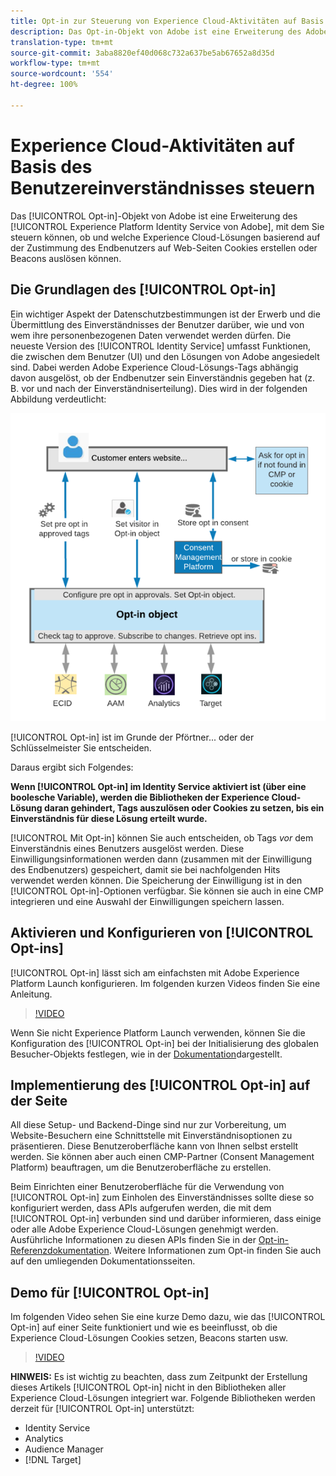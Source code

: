 ```yaml
---
title: Opt-in zur Steuerung von Experience Cloud-Aktivitäten auf Basis des Benutzereinverständnisses
description: Das Opt-in-Objekt von Adobe ist eine Erweiterung des Adobe Experience Platform Identity Service, mit dem Sie steuern können, ob und welche Experience Cloud-Lösungen basierend auf der Zustimmung des Endbenutzers auf Web-Seiten Cookies erstellen oder Beacons auslösen können.
translation-type: tm+mt
source-git-commit: 3aba8820ef40d068c732a637be5ab67652a8d35d
workflow-type: tm+mt
source-wordcount: '554'
ht-degree: 100%

---
```



# Experience Cloud-Aktivitäten auf Basis des Benutzereinverständnisses steuern

Das [!UICONTROL Opt-in]-Objekt von Adobe ist eine Erweiterung des [!UICONTROL Experience Platform Identity Service von Adobe], mit dem Sie steuern können, ob und welche Experience Cloud-Lösungen basierend auf der Zustimmung des Endbenutzers auf Web-Seiten Cookies erstellen oder Beacons auslösen können.

## Die Grundlagen des [!UICONTROL Opt-in]

Ein wichtiger Aspekt der Datenschutzbestimmungen ist der Erwerb und die Übermittlung des Einverständnisses der Benutzer darüber, wie und von wem ihre personenbezogenen Daten verwendet werden dürfen. Die neueste Version des [!UICONTROL Identity Service] umfasst Funktionen, die zwischen dem Benutzer (UI) und den Lösungen von Adobe angesiedelt sind. Dabei werden Adobe Experience Cloud-Lösungs-Tags abhängig davon ausgelöst, ob der Endbenutzer sein Einverständnis gegeben hat (z. B. vor und nach der Einverständniserteilung). Dies wird in der folgenden Abbildung verdeutlicht:

![Abbildung der Funktionsweise von [!UICONTROL Opt-in]](assets/opt-in.png)

[!UICONTROL Opt-in] ist im Grunde der Pförtner... oder der Schlüsselmeister Sie entscheiden.

Daraus ergibt sich Folgendes:

**Wenn [!UICONTROL Opt-in] im Identity Service aktiviert ist (über eine boolesche Variable), werden die Bibliotheken der Experience Cloud-Lösung daran gehindert, Tags auszulösen oder Cookies zu setzen, bis ein Einverständnis für diese Lösung erteilt wurde.**

[!UICONTROL Mit Opt-in] können Sie auch entscheiden, ob Tags *vor* dem Einverständnis eines Benutzers ausgelöst werden. Diese Einwilligungsinformationen werden dann (zusammen mit der Einwilligung des Endbenutzers) gespeichert, damit sie bei nachfolgenden Hits verwendet werden können. Die Speicherung der Einwilligung ist in den [!UICONTROL Opt-in]-Optionen verfügbar. Sie können sie auch in eine CMP integrieren und eine Auswahl der Einwilligungen speichern lassen.

## Aktivieren und Konfigurieren von [!UICONTROL Opt-ins]

[!UICONTROL Opt-in] lässt sich am einfachsten mit Adobe Experience Platform Launch konfigurieren. Im folgenden kurzen Videos finden Sie eine Anleitung.

>[!VIDEO](https://video.tv.adobe.com/v/26431/?quality=12)

Wenn Sie nicht Experience Platform Launch verwenden, können Sie die Konfiguration des [!UICONTROL Opt-in] bei der Initialisierung des globalen Besucher-Objekts festlegen, wie in der [Dokumentation](https://marketing.adobe.com/resources/help/de_DE/mcvid/getting-started.html)dargestellt.

## Implementierung des [!UICONTROL Opt-in] auf der Seite

All diese Setup- und Backend-Dinge sind nur zur Vorbereitung, um Website-Besuchern eine Schnittstelle mit Einverständnisoptionen zu präsentieren. Diese Benutzeroberfläche kann von Ihnen selbst erstellt werden. Sie können aber auch einen CMP-Partner (Consent Management Platform) beauftragen, um die Benutzeroberfläche zu erstellen.

Beim Einrichten einer Benutzeroberfläche für die Verwendung von [!UICONTROL Opt-in] zum Einholen des Einverständnisses sollte diese so konfiguriert werden, dass APIs aufgerufen werden, die mit dem [!UICONTROL Opt-in] verbunden sind und darüber informieren, dass einige oder alle Adobe Experience Cloud-Lösungen genehmigt werden. Ausführliche Informationen zu diesen APIs finden Sie in der [Opt-in-Referenzdokumentation](https://marketing.adobe.com/resources/help/de_DE/mcvid/api.html). Weitere Informationen zum Opt-in finden Sie auch auf den umliegenden Dokumentationsseiten.

## Demo für [!UICONTROL Opt-in]

Im folgenden Video sehen Sie eine kurze Demo dazu, wie das [!UICONTROL Opt-in] auf einer Seite funktioniert und wie es beeinflusst, ob die Experience Cloud-Lösungen Cookies setzen, Beacons starten usw.

>[!VIDEO](https://video.tv.adobe.com/v/26432/?quality=12)

**HINWEIS:** Es ist wichtig zu beachten, dass zum Zeitpunkt der Erstellung dieses Artikels [!UICONTROL Opt-in] nicht in den Bibliotheken aller Experience Cloud-Lösungen integriert war. Folgende Bibliotheken werden derzeit für [!UICONTROL Opt-in] unterstützt:

* Identity Service
* Analytics
* Audience Manager
* [!DNL Target]
